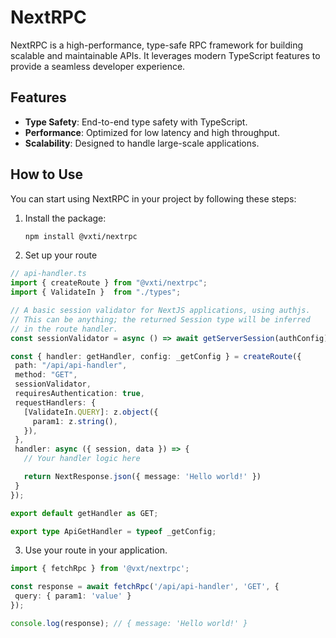 # NextRPC

NextRPC is a high-performance, type-safe RPC framework for building scalable and maintainable APIs. It leverages modern TypeScript features to provide a seamless developer experience.

## Features

- **Type Safety**: End-to-end type safety with TypeScript.
- **Performance**: Optimized for low latency and high throughput.
- **Scalability**: Designed to handle large-scale applications.

## How to Use

You can start using NextRPC in your project by following these steps:
1. Install the package:
   ```bash
   npm install @vxti/nextrpc
   ```
2. Set up your route

 ```typescript
// api-handler.ts
import { createRoute } from "@vxti/nextrpc";
import { ValidateIn }  from "./types";

// A basic session validator for NextJS applications, using authjs.
// This can be anything; the returned Session type will be inferred
// in the route handler.
const sessionValidator = async () => await getServerSession(authConfig);

const { handler: getHandler, config: _getConfig } = createRoute({
  path: "/api/api-handler",
  method: "GET",
  sessionValidator,
  requiresAuthentication: true,
  requestHandlers: {
    [ValidateIn.QUERY]: z.object({
      param1: z.string(),
    }),
  },
  handler: async ({ session, data }) => {
    // Your handler logic here

    return NextResponse.json({ message: 'Hello world!' })
  }
});

export default getHandler as GET;

export type ApiGetHandler = typeof _getConfig;
 ```
3. Use your route in your application.
 ```typescript
import { fetchRpc } from '@vxt/nextrpc';

const response = await fetchRpc('/api/api-handler', 'GET', { 
  query: { param1: 'value' }
});

console.log(response); // { message: 'Hello world!' }
```